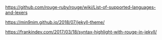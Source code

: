 https://github.com/rouge-ruby/rouge/wiki/List-of-supported-languages-and-lexers


https://min9nim.github.io/2018/07/jekyll-theme/


https://frankindev.com/2017/03/18/syntax-highlight-with-rouge-in-jekyll/